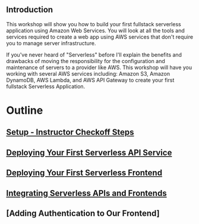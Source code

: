 ## Introduction

This workshop will show you how to build your first fullstack serverless application using Amazon Web Services. You will look at all the tools and services required to create a web app using AWS services that don't require you to manage server infrastructure. 

If you've never heard of "Serverless" before I'll explain the benefits and drawbacks of moving the responsibility for the configuration and maintenance of servers to a provider like AWS. This workshop will have you working with several AWS services including: Amazon S3, Amazon DynamoDB, AWS Lambda, and AWS API Gateway to create your first fullstack Serverless Application.

# Outline

## [Setup - Instructor Checkoff Steps](/checkoff.md)

## [Deploying Your First Serverless API Service](/deploying-first-serverless-api-service.md)

## [Deploying Your First Serverless Frontend](/deploying-first-serverless-serverless-frontend.md)

## [Integrating Serverless APIs and Frontends](integrating-serverless-apis-frontends.md)

## [Adding Authentication to Our Frontend]